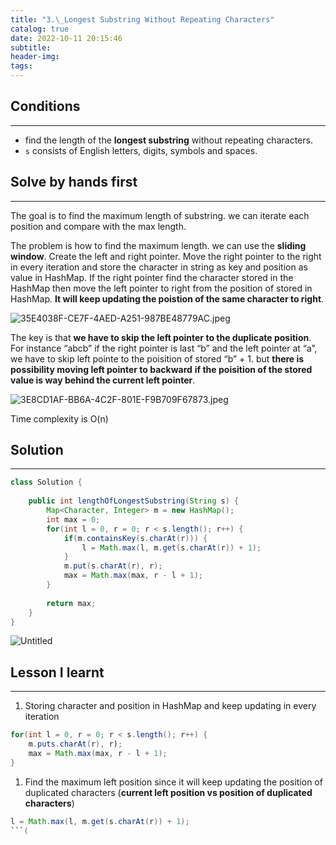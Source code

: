 ```yaml
---
title: "3.\_Longest Substring Without Repeating Characters"
catalog: true
date: 2022-10-11 20:15:46
subtitle:
header-img:
tags:
---
```

## Conditions

---

- find the length of the **longest substring** without repeating characters.
- `s` consists of English letters, digits, symbols and spaces.

## Solve by hands first

---

The goal is to find the maximum length of substring. we can iterate each position and compare with the max length.

The problem is how to find the maximum length. we can use the **sliding window**. Create the left and right pointer. Move the right pointer to the right in every iteration and store the character in string as key and position as value in HashMap. If the right pointer find the character stored in the HashMap then move the left pointer to right from the position of stored in HashMap. **It will keep updating the poistion of the same character to right**. 

![35E4038F-CE7F-4AED-A251-987BE48779AC.jpeg](https://s3-us-west-2.amazonaws.com/secure.notion-static.com/838202f4-9e6b-4896-b98f-14a8c54037ee/35E4038F-CE7F-4AED-A251-987BE48779AC.jpeg)

The key is that **we have to skip the left pointer to the duplicate position**. For instance “abcb” if the right pointer is last “b” and the left pointer at “a”, we have to skip left pointe to the poisition of stored “b” + 1. but **there is possibility moving left pointer to backward** **if the poisition of the stored value is way behind the current left pointer**.

![3E8CD1AF-BB6A-4C2F-801E-F9B709F67873.jpeg](https://s3-us-west-2.amazonaws.com/secure.notion-static.com/c61832ad-8d0a-48f4-b8a2-12771bdf594e/3E8CD1AF-BB6A-4C2F-801E-F9B709F67873.jpeg)

Time complexity is O(n)

## Solution

---

```java
class Solution {
    
    public int lengthOfLongestSubstring(String s) {
        Map<Character, Integer> m = new HashMap();
        int max = 0;
        for(int l = 0, r = 0; r < s.length(); r++) {
            if(m.containsKey(s.charAt(r))) {
                l = Math.max(l, m.get(s.charAt(r)) + 1);
            }
            m.put(s.charAt(r), r);
            max = Math.max(max, r - l + 1);
        }
        
        return max;
    }
}
```

![Untitled](https://s3-us-west-2.amazonaws.com/secure.notion-static.com/7fd4a9ca-1656-4dce-8803-4208fc5f83ec/Untitled.png)

## Lesson I learnt

---

1. Storing character and position in HashMap and keep updating in every iteration

```java
for(int l = 0, r = 0; r < s.length(); r++) {
    m.puts.charAt(r), r);
    max = Math.max(max, r - l + 1);
}
```

1. Find the maximum left position since it will keep updating the position of duplicated characters (**current left position vs position of duplicated characters**)

```java
l = Math.max(l, m.get(s.charAt(r)) + 1);
```(
